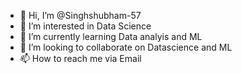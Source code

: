 - 👋 Hi, I’m @Singhshubham-57
- 👀 I’m interested in Data Science 
- 🌱 I’m currently learning Data analyis and ML 
- 💞️ I’m looking to collaborate on Datascience and ML
- 📫 How to reach me via Email 

<!---
Singhshubham-57/Singhshubham-57 is a ✨ special ✨ repository because its `README.md` (this file) appears on your GitHub profile.
You can click the Preview link to take a look at your changes.
--->
